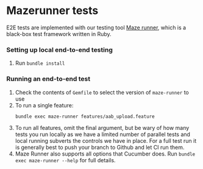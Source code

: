 # Mazerunner tests

E2E tests are implemented with our testing tool [Maze runner](https://github.com/bugsnag/maze-runner), which is a black-box test framework written in Ruby.

### Setting up local end-to-end testing

1. Run `bundle install`

### Running an end-to-end test

1. Check the contents of `Gemfile` to select the version of `maze-runner` to use
1. To run a single feature:
    ```shell script
    bundle exec maze-runner features/aab_upload.feature
    ```
1. To run all features, omit the final argument, but be wary of how many tests you run locally as we have a limited number of parallel tests and local running subverts the controls we have in place.  For a full test run it is generally best to push your branch to Github and let CI run them.
1. Maze Runner also supports all options that Cucumber does.  Run `bundle exec maze-runner --help` for full details.
